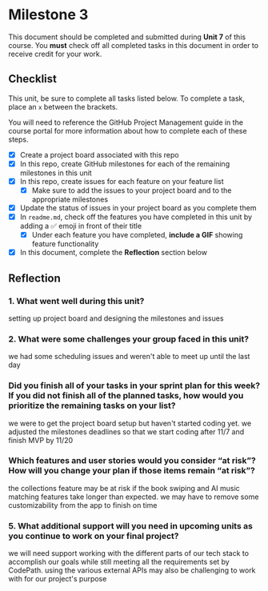 # Milestone 3

This document should be completed and submitted during **Unit 7** of this course. You **must** check off all completed tasks in this document in order to receive credit for your work.

## Checklist

This unit, be sure to complete all tasks listed below. To complete a task, place an `x` between the brackets.

You will need to reference the GitHub Project Management guide in the course portal for more information about how to complete each of these steps.

- [X] Create a project board associated with this repo
- [X] In this repo, create GitHub milestones for each of the remaining milestones in this unit
- [X] In this repo, create issues for each feature on your feature list
  - [X] Make sure to add the issues to your project board and to the appropriate milestones
- [X] Update the status of issues in your project board as you complete them
- [X] In `readme.md`, check off the features you have completed in this unit by adding a ✅ emoji in front of their title
  - [X] Under each feature you have completed, **include a GIF** showing feature functionality
- [X] In this document, complete the **Reflection** section below

## Reflection

### 1. What went well during this unit?

setting up project board and designing the milestones and issues

### 2. What were some challenges your group faced in this unit?

we had some scheduling issues and weren't able to meet up until the last day

### Did you finish all of your tasks in your sprint plan for this week? If you did not finish all of the planned tasks, how would you prioritize the remaining tasks on your list?

we were to get the project board setup but haven't started coding yet. we adjusted the milestones deadlines so that we start coding after 11/7 and finish MVP by 11/20

### Which features and user stories would you consider “at risk”? How will you change your plan if those items remain “at risk”?

the collections feature may be at risk if the book swiping and AI music matching features take longer than expected. we may have to remove some customizability from the app to finish on time

### 5. What additional support will you need in upcoming units as you continue to work on your final project?

we will need support working with the different parts of our tech stack to accomplish our goals while still meeting all the requirements set by CodePath. using the various external APIs may also be challenging to work with for our project's purpose
